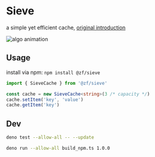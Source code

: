 # Sieve

a simple yet efficient cache, [original introduction](https://cachemon.github.io/SIEVE-website/blog/2023/12/17/sieve-is-simpler-than-lru/)

![algo animation](https://cachemon.github.io/SIEVE-website/blog/assets/sieve/sieve_diagram_animation.gif)

## Usage

install via npm: `npm install @zf/sieve`

```typescript
import { SieveCache } from '@zf/sieve'

const cache = new SieveCache<string>(3 /* capacity */)
cache.setItem('key', 'value')
cache.getItem('key')
```

## Dev

```sh
deno test --allow-all -- --update
```

```sh
deno run --allow-all build_npm.ts 1.0.0
```
